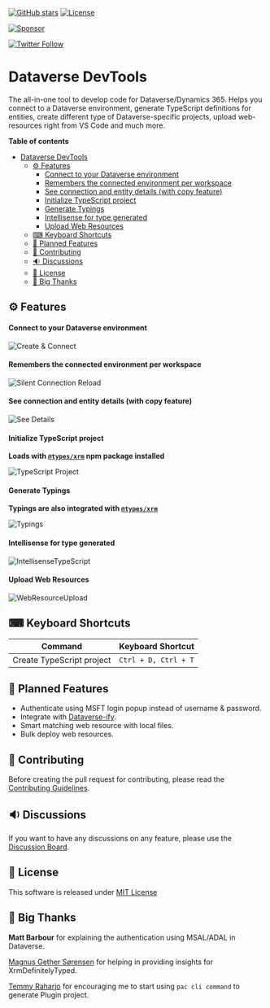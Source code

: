 [![GitHub stars](https://img.shields.io/github/stars/Power-Maverick/DataverseDevTools-VSCode?label=github%20stars)](https://github.com/Power-Maverick/DataverseDevTools-VSCode)
[![License](https://img.shields.io/github/license/Power-Maverick/DataverseDevTools-VSCode)](https://github.com/Power-Maverick/DataverseDevTools-VSCode/blob/master/LICENSE)

[![Sponsor](https://img.shields.io/static/v1?label=Sponsor&message=%E2%9D%A4&logo=GitHub)](https://github.com/sponsors/Power-Maverick)

[![Twitter Follow](https://img.shields.io/twitter/follow/DanzMaverick?style=social)](https://twitter.com/Danzmaverick)

# Dataverse DevTools

The all-in-one tool to develop code for Dataverse/Dynamics 365. Helps you connect to a Dataverse environment, generate TypeScript definitions for entities, create different type of Dataverse-specific projects, upload web-resources right from VS Code and much more.

**Table of contents**

- [Dataverse DevTools](#dataverse-devtools)
  - [⚙ Features](#-features)
      - [Connect to your Dataverse environment](#connect-to-your-dataverse-environment)
      - [Remembers the connected environment per workspace](#remembers-the-connected-environment-per-workspace)
      - [See connection and entity details (with copy feature)](#see-connection-and-entity-details-with-copy-feature)
      - [Initialize TypeScript project](#initialize-typescript-project)
      - [Generate Typings](#generate-typings)
      - [Intellisense for type generated](#intellisense-for-type-generated)
      - [Upload Web Resources](#upload-web-resources)
  - [⌨ Keyboard Shortcuts](#-keyboard-shortcuts)
  - [💭 Planned Features](#-planned-features)
  - [🔌 Contributing](#-contributing)
  - [🔉 Discussions](#-discussions)
  - [📃 License](#-license)
  - [💙 Big Thanks](#-big-thanks)

## ⚙ Features

#### Connect to your Dataverse environment

![Create & Connect](https://github.com/Power-Maverick/DataverseDevTools-VSCode/blob/master/assets/Create&Connect.gif?raw=true)

#### Remembers the connected environment per workspace

![Silent Connection Reload](https://github.com/Power-Maverick/DataverseDevTools-VSCode/blob/master/assets/RememberConnection.gif?raw=true)

#### See connection and entity details (with copy feature)

![See Details](https://github.com/Power-Maverick/DataverseDevTools-VSCode/blob/master/assets/Connection&EntityDetails.gif?raw=true)

#### Initialize TypeScript project

**Loads with [`@types/xrm`](https://www.npmjs.com/package/@types/xrm) npm package installed**

![TypeScript Project](https://github.com/Power-Maverick/DataverseDevTools-VSCode/blob/master/assets/TypeScriptInitialization.gif?raw=true)

#### Generate Typings

**Typings are also integrated with [`@types/xrm`](https://www.npmjs.com/package/@types/xrm)**

![Typings](https://github.com/Power-Maverick/DataverseDevTools-VSCode/blob/master/assets/GenerateTypings.gif?raw=true)

#### Intellisense for type generated

![IntellisenseTypeScript](https://github.com/Power-Maverick/DataverseDevTools-VSCode/blob/master/assets/IntellisenseForTypeScript.gif?raw=true)

#### Upload Web Resources

![WebResourceUpload](https://github.com/Power-Maverick/DataverseDevTools-VSCode/blob/master/assets/WebResourceUpload.gif?raw=true)

## ⌨ Keyboard Shortcuts

| Command                   | Keyboard Shortcut    |
| ------------------------- | -------------------- |
| Create TypeScript project | `Ctrl + D, Ctrl + T` |

## 💭 Planned Features

-   Authenticate using MSFT login popup instead of username & password.
-   Integrate with [Dataverse-ify](https://github.com/scottdurow/dataverse-ify/).
-   Smart matching web resource with local files.
-   Bulk deploy web resources.

## 🔌 Contributing

Before creating the pull request for contributing, please read the [Contributing Guidelines](CONTRIBUTING.md).

## 🔉 Discussions

If you want to have any discussions on any feature, please use the [Discussion Board](https://github.com/Power-Maverick/DataverseDevTools-VSCode/discussions).

## 📃 License

This software is released under [MIT License](http://www.opensource.org/licenses/mit-license.php)

## 💙 Big Thanks

**Matt Barbour** for explaining the authentication using MSAL/ADAL in Dataverse.

[Magnus Gether Sørensen](https://www.linkedin.com/in/xrmwizard/) for helping in providing insights for XrmDefinitelyTyped.

[Temmy Raharjo](https://www.linkedin.com/in/temmy-wahyu-raharjo/) for encouraging me to start using `pac cli command` to generate Plugin project.

